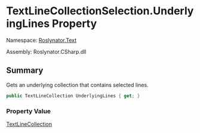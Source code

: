 # TextLineCollectionSelection\.UnderlyingLines Property

Namespace: [Roslynator.Text](../../README.md)

Assembly: Roslynator\.CSharp\.dll

## Summary

Gets an underlying collection that contains selected lines\.

```csharp
public TextLineCollection UnderlyingLines { get; }
```

### Property Value

[TextLineCollection](https://docs.microsoft.com/en-us/dotnet/api/microsoft.codeanalysis.text.textlinecollection)

